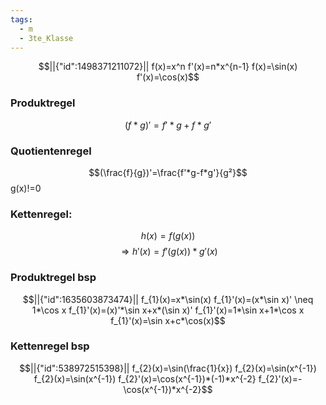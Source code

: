 ```yaml
---
tags:
  - m
  - 3te_Klasse
---
```

```math
||{"id":1498371211072}||

f(x)=x^n
f'(x)=n*x^{n-1}
f(x)=\sin(x)
f'(x)=\cos(x)
```

### Produktregel

$$(f*g)'=f'*g+f*g'$$

### Quotientenregel

$$(\frac{f}{g})'=\frac{f'*g-f*g'}{g²}$$g(x)!=0

### Kettenregel:

$$h(x)=f(g(x))$$
$$⇒h'(x)=f'(g(x))*g'(x)$$

### Produktregel bsp

```math
||{"id":1635603873474}||

f_{1}(x)=x*\sin(x)
f_{1}'(x)=(x*\sin x)'
\neq 1*\cos x
f_{1}'(x)=(x)'*\sin x+x*(\sin x)'
f_{1}'(x)=1*\sin x+1*\cos x
f_{1}'(x)=\sin x+c*\cos(x)
```

### Kettenregel bsp
```math
||{"id":538972515398}||

f_{2}(x)=\sin(\frac{1}{x})
f_{2}(x)=\sin(x^{-1})
f_{2}(x)=\sin(x^{-1})
f_{2}'(x)=\cos(x^{-1})*(-1)*x^{-2}
f_{2}'(x)=-\cos(x^{-1})*x^{-2}
```
